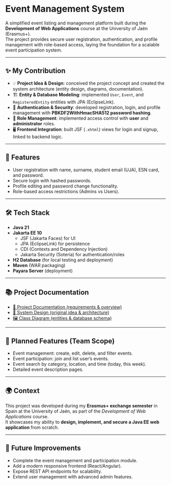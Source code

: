 # Event Management System

A simplified event listing and management platform built during the **Development of Web Applications** course at the University of Jaén (Erasmus+).  
The project provides secure user registration, authentication, and profile management with role-based access, laying the foundation for a scalable event participation system.  

---

## ✨ My Contribution
- 💡 **Project Idea & Design**: conceived the project concept and created the system architecture (entity design, diagrams, documentation).  
- 🏗️ **Entity & Database Modeling**: implemented `User`, `Event`, and `RegisteredEntity` entities with JPA (EclipseLink).  
- 🔐 **Authentication & Security**: developed registration, login, and profile management with **PBKDF2WithHmacSHA512 password hashing**.  
- 👥 **Role Management**: implemented access control with **user** and **administrator** roles.  
- 🖥️ **Frontend Integration**: built JSF (`.xhtml`) views for login and signup, linked to backend logic.  

---

## 🔑 Features
- User registration with name, surname, student email (UJA), ESN card, and password.  
- Secure login with hashed passwords.  
- Profile editing and password change functionality.  
- Role-based access restrictions (Admins vs Users).  

---

## 🛠️ Tech Stack
- **Java 21**  
- **Jakarta EE 10**  
  - JSF (Jakarta Faces) for UI  
  - JPA (EclipseLink) for persistence  
  - CDI (Contexts and Dependency Injection)  
  - Jakarta Security (Soteria) for authentication/roles  
- **H2 Database** (for local testing and deployment)  
- **Maven** (WAR packaging)  
- **Payara Server** (deployment)  

---

## 📚 Project Documentation

- [📄 Project Documentation (requirements & overview)](DocumentationESNts.pdf)  
- [📄 System Design (original idea & architecture)](ESNTS.pdf)  
- [🖼️ Class Diagram (entities & database schema)](class_diagram.png)  

---

## 🚀 Planned Features (Team Scope)
- Event management: create, edit, delete, and filter events.  
- Event participation: join and list user’s events.  
- Event search by category, location, and time (today, this week).  
- Detailed event description pages.  

---

## 🌍 Context
This project was developed during my **Erasmus+ exchange semester** in Spain at the University of Jaén, as part of the *Development of Web Applications* course.  
It showcases my ability to **design, implement, and secure a Java EE web application** from scratch.  

---

## 🔮 Future Improvements
- Complete the event management and participation module.  
- Add a modern responsive frontend (React/Angular).  
- Expose REST API endpoints for scalability.  
- Extend user management with advanced admin features.  
